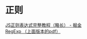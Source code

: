 
# 正则
<!-- [基础 pdf 文档](https://cdn.jsdelivr.net/gh/findwei/learnImages@main/javascipt/js基础.pdf) -->
<!-- [基础 pdf 文档](/page/javascript/img/js基础.pdf) -->

<a href="https://juejin.cn/post/6844903487155732494?share_token=1b865e30-dfbb-45f0-a935-61a489198e6f" target="_blank">JS正则表达式完整教程（略长） - 掘金</a>
<br/>
<a href="/page/javascript/img/JavaScript正则表达式迷你书（1.1版）.pdf" target="_blank">RegExp （上面版本的pdf）</a>


<!-- ```pdf
/page/javascript/img/JavaScript正则表达式迷你书（1.1版）.pdf

```
```pdf
https://www.pwithe.com/Public/Upload/download/20170211/589ebf8e5bb13.pdf

``` -->

